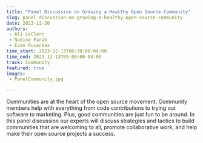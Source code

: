 ```yaml
---
title: "Panel Discussion on Growing a Healthy Open Source Community"
slug: panel-discussion-on-growing-a-healthy-open-source-community
date: 2023-11-30
authors:
 - Ali LeClerc
 - Nadine Farah
 - Evan Rusackas
time_start: 2023-12-13T08:30:00-04:00
time_end: 2023-12-13T09:00:00-04:00
track: Community
featured: true
images:
 - PanelCommunity.jpg

---
```


Communities are at the heart of the open source movement. Community members help with everything from code contributions to trying out software to marketing. Plus, good communities are just fun to be around. In this panel discussion our experts will discuss strategies and tactics to build communities that are welcoming to all, promote collaborative work, and help make their open source projects a success.